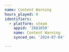 ```yaml
---
name: Content Warning
hours_played: 0
identifiers:
  - platform: steam
    appid: '2881650'
    name: Content Warning
    synced_on: '2024-07-04'

---
```

